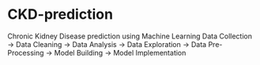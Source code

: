 # CKD-prediction
Chronic Kidney Disease prediction using Machine Learning
Data Collection -> Data Cleaning -> Data Analysis -> Data Exploration -> Data Pre-Processing -> Model Building -> Model Implementation 

